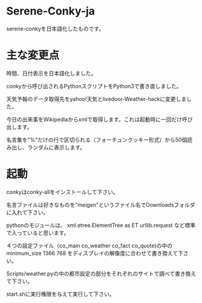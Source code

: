 # Serene-Conky-ja
serene-conkyを日本語化したものです。

# 主な変更点
時間、日付表示を日本語化しました。

conkyから呼び出されるPythonスクリプトをPython3で書き直しました。

天気予報のデータ取得先をyahoo!天気とlivedoor-Weather-hackに変更しました。

今日の出来事をWikipediaからxmlで取得します。これは起動時に一回だけ呼び出します。

名言集を"%"だけの行で区切られる（フォーチュンクッキー形式）から50個読み出し、ランダムに表示します。

# 起動
conkyはconky-allをインストールして下さい。

名言ファイルは好きなものを"meigen"というファイル名でDownloadsフォルダに入れて下さい。

pythonのモジュールは、
xml.etree.ElementTree as ET
urllib.request
など標準で入っていると思います。

４つの設定ファイル（co_main co_weather co_fact co_quote)の中の
minimum_size 1366 768
をディスプレイの解像度に合わせて書き換えて下さい。

Scripts/weather.pyの中の都市設定の部分をそれぞれのサイトで調べて書き換えて下さい。

start.shに実行権限を与えて実行して下さい。
